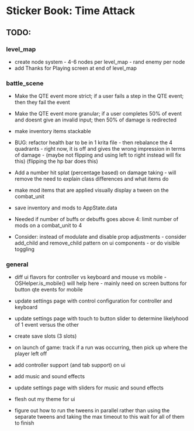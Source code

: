 # Sticker Book: Time Attack

## TODO:

### level_map

- create node system - 4-6 nodes per level_map - rand enemy per node
- add Thanks for Playing screen at end of level_map

### battle_scene

- Make the QTE event more strict; if a user fails a step in the QTE event; then they fail the event
- Make the QTE event more granular; if a user completes 50% of event and doesnt give an invalid input; then 50% of damage is redirected
- make inventory items stackable

- BUG: refactor health bar to be in 1 krita file - then rebalance the 4 quadrants - right now, it is off and gives the wrong impression in terms of damage - (maybe not flipping and using left to right instead will fix this) (flipping the hp bar does this)
- Add a number hit splat (percentage based) on damage taking - will remove the need to explain class differences and what items do
- make mod items that are applied visually display a tween on the combat_unit
- save inventory and mods to AppState.data

- Needed if number of buffs or debuffs goes above 4: limit number of mods on a combat_unit to 4
- Consider: instead of modulate and disable prop adjustments - consider add_child and remove_child pattern on ui components - or do visible toggling

### general

- diff ui flavors for controller vs keyboard and mouse vs mobile - OSHelper.is_mobile() will help here - mainly need on screen buttons for button qte events for mobile

- update settings page with control configuration for controller and keyboard
- update settings page with touch to button slider to determine likelyhood of 1 event versus the other

- create save slots (3 slots)
- on launch of game: track if a run was occurring, then pick up where the player left off

- add controller support (and tab support) on ui
- add music and sound effects
- update settings page with sliders for music and sound effects

- flesh out my theme for ui
- figure out how to run the tweens in parallel rather than using the separate tweens and taking the max timeout to this wait for all of them to finish
